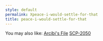 ```yaml
---
style: default
permalink: Xpeace-i-would-settle-for-that
title: peace-i-would-settle-for-that
---
```

You may also like:
[Arcibi's File](http://scp-wiki.net/arcibi-s-file)
[SCP-2050](http://scp-wiki.net/scp-2050)